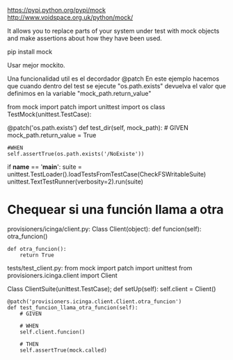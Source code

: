 https://pypi.python.org/pypi/mock
http://www.voidspace.org.uk/python/mock/

It allows you to replace parts of your system under test with mock objects and make assertions about how they have been used.

pip install mock


Usar mejor mockito.



Una funcionalidad util es el decordador @patch
En este ejemplo hacemos que cuando dentro del test se ejecute "os.path.exists" devuelva el valor que definimos en la variable "mock_path.return_value"


from mock import patch
import unittest
import os
class TestMock(unittest.TestCase):

  @patch('os.path.exists')
  def test_dir(self, mock_path):
    # GIVEN
    mock_path.return_value = True

    #WHEN
    self.assertTrue(os.path.exists('/NoExiste'))

if __name__ == '__main__':
    suite = unittest.TestLoader().loadTestsFromTestCase(CheckFSWritableSuite)
    unittest.TextTestRunner(verbosity=2).run(suite)



# Chequear si una función llama a otra

provisioners/icinga/client.py:
Class Client(object):
    def funcion(self):
        otra_funcion()

    def otra_funcion():
        return True


tests/test_client.py:
from mock import patch
import unittest
from provisioners.icinga.client import Client

Class ClientSuite(unittest.TestCase);
    def setUp(self):
        self.client = Client()

    @patch('provisioners.icinga.client.Client.otra_funcion')
    def test_funcion_llama_otra_funcion(self):
        # GIVEN

        # WHEN
        self.client.funcion()

        # THEN
        self.assertTrue(mock.called)


